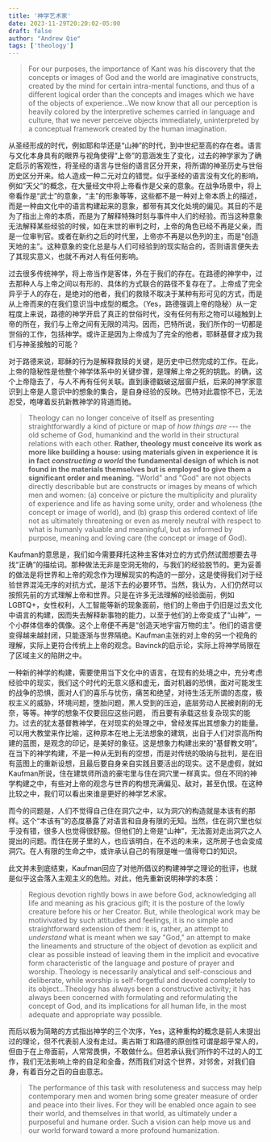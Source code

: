 ```yaml
---
title: '神学艺术家'
date: 2023-11-29T20:20:02-05:00
draft: false
author: "Andrew Qie"
tags: ['theology']
---
```


> For our purposes, the importance of Kant was his discovery that the concepts or images of God and the world are imaginative constructs, created by the mind for certain intra-mental functions, and thus of a different logical order than the concepts and images which we have of the objects of experience...We now know that all our perception is heavily colored by the interpretive schemes carried in language and culture, that we never perceive objects immediately, uninterpreted by a conceptual framework created by the human imagination.

从圣经形成的时代，例如耶和华还是“山神”的时代，到中世纪至高的存在者。语言与文化本身具有的眼界与视角使得“上帝”的意涵发生了变化，过去的神学家为了确定启示的客观性，将圣经的语言与世俗的语言区分开来，将所谓的神圣历史与世俗历史区分开来。给人造成一种二元对立的错觉。似乎圣经的语言没有文化的影响，例如“天父”的概念，在大量经文中将上帝看作是父亲的意象。在战争场景中，将上帝看作是“武士”的意象，“主”的形象等等，这些都不是一种对上帝本质上的描述，而是一种由文化中的语言构建起来的意象，都带有其文化处境的偏见。其目的不是为了指出上帝的本质，而是为了解释特殊时刻与事件中人们的经验。而当这种意象无法解释某些经验的时候，如在末世的审判之时，上帝的角色已经不再是父亲，而是一位审判官。或者在新约之后的时代里，上帝亦不再是以色列的主，而是“创造天地的主”。这种意象的变化总是与人们可经验到的现实贴合的，否则语言便失去了其现实意义，也就不再对人有任何影响。

过去很多传统神学，将上帝当作是客体，外在于我们的存在。在路德的神学中，过去那种人与上帝之间以有形的、具体的方式联合的路径不复存在了。上帝成了完全异乎于人的存在，是绝对的他者，我们的救赎不取决于某种有形可见的方式，而是从上帝而来的在我们意识当中成型的概念。（Yes，路德强调上帝的隐秘）从一定程度上来说，路德的神学开启了真正的世俗时代，没有任何有形之物可以碰触到上帝的所在，我们与上帝之间有无限的鸿沟。因而，巴特所说，我们所作的一切都是世俗的工作，包括神学。或许正是因为上帝成为了完全的他者，耶稣基督才成为我们与神圣接触的可能？

对于路德来说，耶稣的行为是解释救赎的关键，是历史中已然完成的工作。在此，上帝的隐秘性是他整个神学体系中的关键步骤，是理解上帝之死的钥匙。的确，这个上帝隐去了，与人不再有任何关联。直到康德戳破这层窗户纸，后来的神学家意识到上帝是人意识中的想象的集合，是自身经验的反映。巴特对此震惊不已，无法忍受，咆哮着反抗新教神学的背道而驰。

> Theology can no longer conceive of itself as presenting straightforwardly a kind of picture or map of *how things are* --- the old scheme of God, humankind and the world in their structural relations with each other. **Rather, theology must conceive its work as more like building a house: using materials given in experience it is in fact *constructing a world* the fundamental design of which is not found in the materials themselves but is employed to give them a significant order and meaning.** "World" and "God" are not objects directly describable but are constructs or images by means of which men and women: (a) conceive or picture the multiplicity and plurality of experience and life as having some unity, order and wholeness (the concept or image of world), and (b) grasp this ordered context of life not as ultimately threatening or even as merely neutral with respect to what is humanly valuable and meaningful, but as informed by purpose, meaning and loving care (the concept or image of God).

Kaufman的意思是，我们如今需要拜托这种主客体对立的方式仍然试图想要去寻找“正确”的描绘词。那种做法无非是空洞无物的，与我们的经验脱节的。更为妥善的做法是将世界和上帝的观念作为理解现实的构造的一部分，这是使得我们对于经验世界混沌无序的对抗方式，是活下去的必要环节。当然，我认为，人们仍然可以按照先前的方式理解上帝和世界。只是在许多无法理解的经验面前，例如LGBTQ+，女性权利，人工智能等新的现象面前，他们的上帝由于仍旧是过去文化中语言的构建，因而失去解释新事物的能力，以至于他们的上帝变成了“山神”，一个小群体信奉的偶像。这个上帝便不再是“创造天地宇宙万物的主”。他们的语言便变得越来越封闭，只能逐渐与世界隔绝。Kaufman主张的对上帝的另一个视角的理解，实际上更符合传统上上帝的观念。Bavinck的启示论，实际上将神学局限在了区域主义的陷阱之中。

一种新的神学的构建，需要使用当下文化中的语言，在现有的处境之中，充分考虑经验中的现实，我们这个时代的无意义感和虚无，面对机器的恐惧，面对可能发生的战争的恐惧，面对人们的喜乐与忧伤，痛苦和绝望，对待生活无所谓的态度，极权主义的威胁，环境问题，堕胎问题，黑人受到的压迫，底层劳动人民被剥削的无奈，等等。神学的想象不仅要回应这些问题， 而且要有承载这些复杂现实的能力。过去的犹太基督教神学，在对现实的处理之中，曾经发挥出其想象力的能量。可以用大教堂来作比喻，这种原本在地上无法想象的建筑，出自于人们对崇高所构建的蓝图，是观念的印记，是美好的象征。这是想象力构建出来的“基督教文明”。在当下的神学构建，不是一种从无到有的空想，而是对传统的吸纳与批判，是在旧有蓝图上的重新设想，且最后要自身亲自实践且要活出的现实。这不是虚假，就如Kaufman所说，住在建筑师所造的豪宅里与住在洞穴里一样真实。但在不同的神学构建之中，有些对上帝的观念与世界的构想充满偏见、敌对，甚至仇恨。在这种比较之中，我们可以看出来谁是更好的神学艺术家。

而今的问题是，人们不觉得自己住在洞穴之中，以为洞穴的构造就是本该有的那样。这个“本该有”的态度暴露了对语言和自身有限的无知。当然，住在洞穴里也似乎没有错，很多人也觉得很舒服。但他们的上帝是“山神”，无法面对走出洞穴之人提出的问题。而住在房子里的人，也应该明白，在不远的未来，这所房子也会变成洞穴。在人有限的生命之中，或许承认自己的有限是唯一值得夸口的知识。

此文并未到底结束，Kaufman回应了对他所倡议的构建神学之理论的批评，也就是似乎这会落入主观主义的危险。对此，他先重新说明神学的本质：

> Regious devotion rightly bows in awe before God, acknowledging all life and meaning as his gracious gift; it is the posture of the lowly creature before his or her Creator. But, while theological work may be motivivated by such attitudes and feelings, it is no simple and straightforward extension of them: it is, rather, an attempt to *understand* what is meant when we say "God," an attempt to make the lineaments and structure of the object of devotion as explicit and clear as possible instead of leaving them in the implicit and evocative form characteristic of the language and posture of prayer and worship. Theology is necessarily analytical and self-conscious and deliberate, while worship is self-forgetful and devoted completely to its object...Theology has always been a constructive activity; it has always been concerned with formulating and reformulating the concept of God, and its implications for all human life, in the most adequate and appropriate way possible.

而后以极为简略的方式指出神学的三个次序，Yes，这种重构的概念是前人未提出过的理论，但不代表前人没有走过。奥古斯丁和路德的原创性可谓是超乎常人的，但由于在上帝面前，人常常畏惧，不敢做什么。但若承认我们所作的不过的人的工作，我们无法影响上帝的自足和全备，然而我们对这个世界，对邻舍，对我们自身，有着百分之百的自由意志。

> The performance of this task with resoluteness and success may help contemporary men and women bring some greater measure of order and peace into their lives. For they will be enabled once again to see their world, and themselves in that world, as ultimately under a purposeful and humane order. Such a vision can help move us and our world forward toward a more profound humanization.

